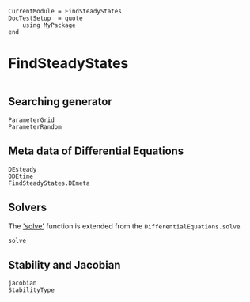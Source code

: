 ```@meta
CurrentModule = FindSteadyStates
DocTestSetup  = quote
    using MyPackage
end
```

# FindSteadyStates

```@index
```

## Searching generator 
```@docs
ParameterGrid
ParameterRandom
```

## Meta data of Differential Equations

```@docs
DEsteady
ODEtime
FindSteadyStates.DEmeta
```

## Solvers

The ['solve'](@ref) function is extended from the `DifferentialEquations.solve`.

```@docs
solve
```

## Stability and Jacobian

```@docs
jacobian
StabilityType
```

